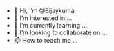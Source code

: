 - 👋 Hi, I’m @Bijaykuma
- 👀 I’m interested in ...
- 🌱 I’m currently learning ...
- 💞️ I’m looking to collaborate on ...
- 📫 How to reach me ...

<!---
Bijaykuma/Bijaykuma is a ✨ special ✨ repository because its `README.md` (this file) appears on your GitHub profile.
You can click the Preview link to take a look at your changes.
--->
